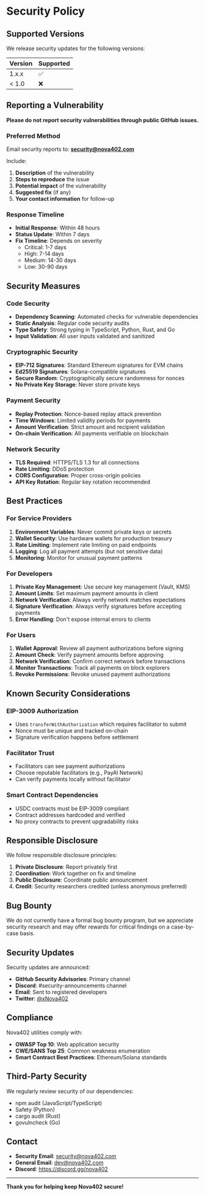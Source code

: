 # Security Policy

## Supported Versions

We release security updates for the following versions:

| Version | Supported          |
| ------- | ------------------ |
| 1.x.x   | :white_check_mark: |
| < 1.0   | :x:                |

## Reporting a Vulnerability

**Please do not report security vulnerabilities through public GitHub issues.**

### Preferred Method

Email security reports to: **security@nova402.com**

Include:

1. **Description** of the vulnerability
2. **Steps to reproduce** the issue
3. **Potential impact** of the vulnerability
4. **Suggested fix** (if any)
5. **Your contact information** for follow-up

### Response Timeline

- **Initial Response**: Within 48 hours
- **Status Update**: Within 7 days
- **Fix Timeline**: Depends on severity
  - Critical: 1-7 days
  - High: 7-14 days
  - Medium: 14-30 days
  - Low: 30-90 days

## Security Measures

### Code Security

- **Dependency Scanning**: Automated checks for vulnerable dependencies
- **Static Analysis**: Regular code security audits
- **Type Safety**: Strong typing in TypeScript, Python, Rust, and Go
- **Input Validation**: All user inputs validated and sanitized

### Cryptographic Security

- **EIP-712 Signatures**: Standard Ethereum signatures for EVM chains
- **Ed25519 Signatures**: Solana-compatible signatures
- **Secure Random**: Cryptographically secure randomness for nonces
- **No Private Key Storage**: Never store private keys

### Payment Security

- **Replay Protection**: Nonce-based replay attack prevention
- **Time Windows**: Limited validity periods for payments
- **Amount Verification**: Strict amount and recipient validation
- **On-chain Verification**: All payments verifiable on blockchain

### Network Security

- **TLS Required**: HTTPS/TLS 1.3 for all connections
- **Rate Limiting**: DDoS protection
- **CORS Configuration**: Proper cross-origin policies
- **API Key Rotation**: Regular key rotation recommended

## Best Practices

### For Service Providers

1. **Environment Variables**: Never commit private keys or secrets
2. **Wallet Security**: Use hardware wallets for production treasury
3. **Rate Limiting**: Implement rate limiting on paid endpoints
4. **Logging**: Log all payment attempts (but not sensitive data)
5. **Monitoring**: Monitor for unusual payment patterns

### For Developers

1. **Private Key Management**: Use secure key management (Vault, KMS)
2. **Amount Limits**: Set maximum payment amounts in client
3. **Network Verification**: Always verify network matches expectations
4. **Signature Verification**: Always verify signatures before accepting payments
5. **Error Handling**: Don't expose internal errors to clients

### For Users

1. **Wallet Approval**: Review all payment authorizations before signing
2. **Amount Check**: Verify payment amounts before approving
3. **Network Verification**: Confirm correct network before transactions
4. **Monitor Transactions**: Track all payments on block explorers
5. **Revoke Permissions**: Revoke unused payment authorizations

## Known Security Considerations

### EIP-3009 Authorization

- Uses `transferWithAuthorization` which requires facilitator to submit
- Nonce must be unique and tracked on-chain
- Signature verification happens before settlement

### Facilitator Trust

- Facilitators can see payment authorizations
- Choose reputable facilitators (e.g., PayAI Network)
- Can verify payments locally without facilitator

### Smart Contract Dependencies

- USDC contracts must be EIP-3009 compliant
- Contract addresses hardcoded and verified
- No proxy contracts to prevent upgradability risks

## Responsible Disclosure

We follow responsible disclosure principles:

1. **Private Disclosure**: Report privately first
2. **Coordination**: Work together on fix and timeline
3. **Public Disclosure**: Coordinate public announcement
4. **Credit**: Security researchers credited (unless anonymous preferred)

## Bug Bounty

We do not currently have a formal bug bounty program, but we appreciate security research and may offer rewards for critical findings on a case-by-case basis.

## Security Updates

Security updates are announced:

- **GitHub Security Advisories**: Primary channel
- **Discord**: #security-announcements channel
- **Email**: Sent to registered developers
- **Twitter**: [@xNova402](https://x.com/xNova402)

## Compliance

Nova402 utilities comply with:

- **OWASP Top 10**: Web application security
- **CWE/SANS Top 25**: Common weakness enumeration
- **Smart Contract Best Practices**: Ethereum/Solana standards

## Third-Party Security

We regularly review security of our dependencies:

- npm audit (JavaScript/TypeScript)
- Safety (Python)
- cargo audit (Rust)
- govulncheck (Go)

## Contact

- **Security Email**: security@nova402.com
- **General Email**: dev@nova402.com
- **Discord**: https://discord.gg/nova402

---

**Thank you for helping keep Nova402 secure!**

